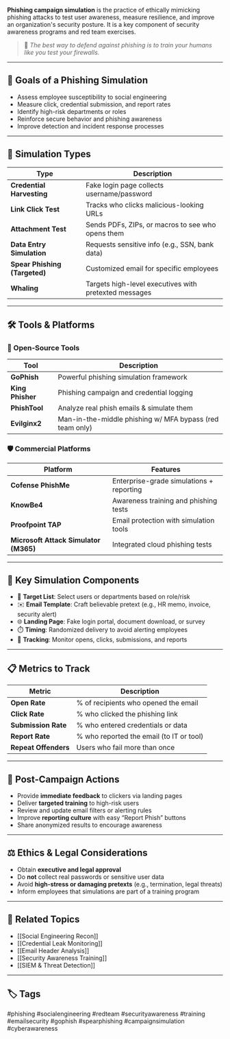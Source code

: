 **Phishing campaign simulation** is the practice of ethically mimicking phishing attacks to test user awareness, measure resilience, and improve an organization's security posture. It is a key component of security awareness programs and red team exercises.

> 🧠 *The best way to defend against phishing is to train your humans like you test your firewalls.*

---

## 🎯 Goals of a Phishing Simulation

- Assess employee susceptibility to social engineering
- Measure click, credential submission, and report rates
- Identify high-risk departments or roles
- Reinforce secure behavior and phishing awareness
- Improve detection and incident response processes

---

## 🧱 Simulation Types

| Type                   | Description                                         |
|------------------------|-----------------------------------------------------|
| **Credential Harvesting** | Fake login page collects username/password       |
| **Link Click Test**      | Tracks who clicks malicious-looking URLs          |
| **Attachment Test**      | Sends PDFs, ZIPs, or macros to see who opens them |
| **Data Entry Simulation**| Requests sensitive info (e.g., SSN, bank data)     |
| **Spear Phishing (Targeted)** | Customized email for specific employees       |
| **Whaling**              | Targets high-level executives with pretexted messages |

---

## 🛠 Tools & Platforms

### 🧪 Open-Source Tools

| Tool             | Description                             |
|------------------|------------------------------------------|
| **GoPhish**       | Powerful phishing simulation framework  |
| **King Phisher**  | Phishing campaign and credential logging|
| **PhishTool**     | Analyze real phish emails & simulate them |
| **Evilginx2**     | Man-in-the-middle phishing w/ MFA bypass (red team only) |

### 🛡 Commercial Platforms

| Platform             | Features                                 |
|----------------------|-------------------------------------------|
| **Cofense PhishMe**  | Enterprise-grade simulations + reporting |
| **KnowBe4**          | Awareness training and phishing tests    |
| **Proofpoint TAP**   | Email protection with simulation tools   |
| **Microsoft Attack Simulator (M365)** | Integrated cloud phishing tests |

---

## 🧰 Key Simulation Components

- 🎯 **Target List**: Select users or departments based on role/risk
- ✉️ **Email Template**: Craft believable pretext (e.g., HR memo, invoice, security alert)
- 🌐 **Landing Page**: Fake login portal, document download, or survey
- ⏱️ **Timing**: Randomized delivery to avoid alerting employees
- 🧾 **Tracking**: Monitor opens, clicks, submissions, and reports

---

## 📋 Metrics to Track

| Metric                     | Description                                  |
|----------------------------|----------------------------------------------|
| **Open Rate**              | % of recipients who opened the email         |
| **Click Rate**             | % who clicked the phishing link              |
| **Submission Rate**        | % who entered credentials or data            |
| **Report Rate**            | % who reported the email (to IT or tool)     |
| **Repeat Offenders**       | Users who fail more than once                |

---

## 🧠 Post-Campaign Actions

- Provide **immediate feedback** to clickers via landing pages
- Deliver **targeted training** to high-risk users
- Review and update email filters or alerting rules
- Improve **reporting culture** with easy “Report Phish” buttons
- Share anonymized results to encourage awareness

---

## ⚖️ Ethics & Legal Considerations

- Obtain **executive and legal approval**
- Do **not** collect real passwords or sensitive user data
- Avoid **high-stress or damaging pretexts** (e.g., termination, legal threats)
- Inform employees that simulations are part of a training program

---

## 🧩 Related Topics

- [[Social Engineering Recon]]
- [[Credential Leak Monitoring]]
- [[Email Header Analysis]]
- [[Security Awareness Training]]
- [[SIEM & Threat Detection]]

---

## 🏷 Tags

#phishing #socialengineering #redteam #securityawareness #training #emailsecurity #gophish #spearphishing #campaignsimulation #cyberawareness


